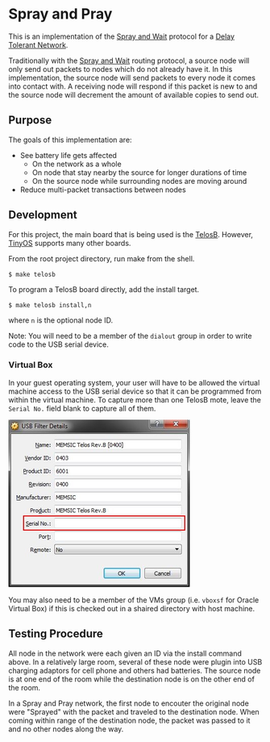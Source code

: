 # Spray and Pray

This is an implementation of the [Spray and Wait][1] protocol for a [Delay Tolerant Network][2].

Traditionally with the [Spray and Wait][1] routing protocol, a source node will only send out packets to nodes which do not already have it. In this implementation, the source node will send packets to every node it comes into contact with. A receiving node will respond if this packet is new to and the source node will decrement the amount of available copies to send out.

## Purpose

The goals of this implementation are:
 * See battery life gets affected
   * On the network as a whole
   * On node that stay nearby the source for longer durations of time
   * On the source node while surrounding nodes are moving around
 * Reduce multi-packet transactions between nodes

## Development

For this project, the main board that is being used is the [TelosB][4]. However, [TinyOS][3] supports many other boards.

From the root project directory, run make from the shell.

```
$ make telosb
```

To program a TelosB board directly, add the install target.

```
$ make telosb install,n
```

where `n` is the optional node ID.

Note: You will need to be a member of the `dialout` group in order to write code to the USB serial device. 

### Virtual Box

In your guest operating system, your user will have to be allowed the virtual machine access to the USB serial device so that it can be programmed from within the virtual machine. To capture more than one TelosB mote, leave the `Serial No.` field blank to capture all of them.

![USB CONFIG](/doc/VirtualBox_USB_config.JPG)

You may also need to be a member of the VMs group (i.e. `vboxsf` for Oracle Virtual Box) if this is checked out in a shaired directory with host machine.

## Testing Procedure

All node in the network were each given an ID via the install command above. In a relatively large room, several of these node were plugin into USB charging adaptors for cell phone and others had batteries. The source node is at one end of the room while the destination node is on the other end of the room.

In a Spray and Pray network, the first node to encouter the original node were "Sprayed" with the packet and traveled to the destination node. When coming within range of the destination node, the packet was passed to it and no other nodes along the way.

[1]: https://en.wikipedia.org/wiki/Routing_in_delay-tolerant_networking#Spray_and_Wait
[2]: https://en.wikipedia.org/wiki/Delay-tolerant_networking
[3]: https://github.com/tinyos/tinyos-main
[4]: http://www.memsic.com/wireless-sensor-networks/TPR2420
